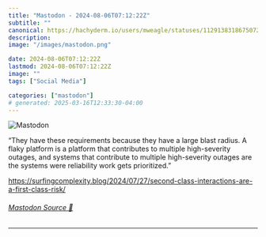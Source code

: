```yaml
---
title: "Mastodon - 2024-08-06T07:12:22Z"
subtitle: ""
canonical: https://hachyderm.io/users/mweagle/statuses/112913831867507260
description:
image: "/images/mastodon.png"

date: 2024-08-06T07:12:22Z
lastmod: 2024-08-06T07:12:22Z
image: ""
tags: ["Social Media"]

categories: ["mastodon"]
# generated: 2025-03-16T12:33:30-04:00
---
```

![Mastodon](/images/mastodon.png)

<p>“They have these requirements because they have a large blast radius. A flaky platform is a platform that contributes to multiple high-severity outages, and systems that contribute to multiple high-severity outages are the systems were reliability work gets prioritized.”</p><p><a href="https://surfingcomplexity.blog/2024/07/27/second-class-interactions-are-a-first-class-risk/" target="_blank" rel="nofollow noopener noreferrer" translate="no"><span class="invisible">https://</span><span class="ellipsis">surfingcomplexity.blog/2024/07</span><span class="invisible">/27/second-class-interactions-are-a-first-class-risk/</span></a></p>


###### [Mastodon Source 🐘](https://hachyderm.io/@mweagle/112913831867507260)

___
